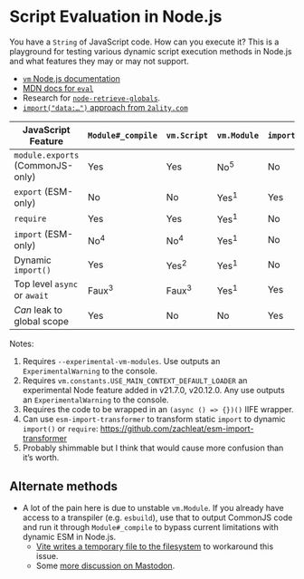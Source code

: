 # Script Evaluation in Node.js

You have a `String` of JavaScript code. How can you execute it? This is a playground for testing various dynamic script execution methods in Node.js and what features they may or may not support.

* [`vm` Node.js documentation](https://nodejs.org/docs/latest/api/vm.html)
* [MDN docs for `eval`](https://developer.mozilla.org/en-US/docs/Web/JavaScript/Reference/Global_Objects/eval)
* Research for [`node-retrieve-globals`](https://github.com/zachleat/node-retrieve-globals/).
* [`import("data:…")` approach from `2ality.com`](https://2ality.com/2019/10/eval-via-import.html)

<table>
  <thead>
    <tr>
      <th>JavaScript Feature</th>
      <th><code>Module#_compile</code></th>
      <th><code>vm.Script</code></th>
      <th><code>vm.Module</code></th>
      <th><code>import("data:…")</code></th>
    </tr>
  </thead>
  <tbody>
		<tr>
      <td><code>module.exports</code> (CommonJS-only)</td>
      <td>Yes</td>
      <td>Yes</td>
      <td>No<sup>5</sup></td>
      <td>No</td>
    </tr>
		<tr>
      <td><code>export</code> (ESM-only)</td>
      <td>No</td>
      <td>No</td>
      <td>Yes<sup>1</sup></td>
      <td>Yes</td>
    </tr>
    <tr>
      <td><code>require</code></td>
      <td>Yes</td>
      <td>Yes</td>
      <td>Yes<sup>1</sup></td>
      <td>No</td>
    </tr>
		<tr>
      <td><code>import</code> (ESM-only)</td>
      <td>No<sup>4</sup></td>
      <td>No<sup>4</sup></td>
      <td>Yes<sup>1</sup></td>
      <td>No</td>
    </tr>
		<tr>
      <td>Dynamic <code>import()</code></td>
      <td>Yes</td>
      <td>Yes<sup>2</sup></td>
      <td>Yes<sup>1</sup></td>
      <td>No</td>
    </tr>
		<tr>
      <td>Top level <code>async</code> or <code>await</code></td>
      <td>Faux<sup>3</sup></td>
      <td>Faux<sup>3</sup></td>
      <td>Yes<sup>1</sup></td>
      <td>Yes</td>
    </tr>
    <tr>
      <td><em>Can</em> leak to global scope</td>
      <td>Yes</td>
      <td>No</td>
      <td>No</td>
      <td>Yes</td>
    </tr>
  </tbody>
</table>

Notes:

1. Requires `--experimental-vm-modules`. Use outputs an `ExperimentalWarning` to the console.
2. Requires `vm.constants.USE_MAIN_CONTEXT_DEFAULT_LOADER` an experimental Node feature added in v21.7.0, v20.12.0. Any use outputs an `ExperimentalWarning` to the console.
3. Requires the code to be wrapped in an `(async () => {})()` IIFE wrapper.
4. Can use `esm-import-transformer` to transform static `import` to dynamic `import()` or `require`: https://github.com/zachleat/esm-import-transformer
5. Probably shimmable but I think that would cause more confusion than it’s worth.

## Alternate methods

* A lot of the pain here is due to unstable `vm.Module`. If you already have access to a transpiler (e.g. `esbuild`), use that to output CommonJS code and run it through `Module#_compile` to bypass current limitations with dynamic ESM in Node.js.
	* [Vite writes a temporary file to the filesystem](https://github.com/vitejs/vite/blob/77d5165e2f252bfecbb0eebccc6f04dc8be0c5ba/packages/vite/src/node/config.ts#L1172-L1184) to workaround this issue.
	* Some [more discussion on Mastodon](https://fediverse.zachleat.com/@zachleat/111580482330587997).
